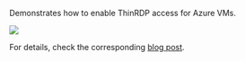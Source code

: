 Demonstrates how to enable ThinRDP access for Azure VMs.

<a href="https://portal.azure.com/#create/Microsoft.Template/uri/https%3A%2F%2Fraw.githubusercontent.com%2Frnburge%2FThinRdpOnAzure%2Fmaster%2FThinRdpVm.json" target="_blank">
    <img src="http://azuredeploy.net/deploybutton.png"/>
</a>

For details, check the corresponding <a href="http://azurecorner.com/access-your-azure-vms-through-a-web-browser-with-thinrdp/" target="_blank">blog post</a>. 
